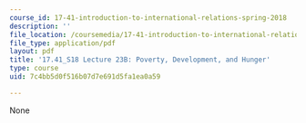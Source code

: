 ```yaml
---
course_id: 17-41-introduction-to-international-relations-spring-2018
description: ''
file_location: /coursemedia/17-41-introduction-to-international-relations-spring-2018/7c4bb5d0f516b07d7e691d5fa1ea0a59_MIT17_41S18_lec23b.pdf
file_type: application/pdf
layout: pdf
title: '17.41_S18 Lecture 23B: Poverty, Development, and Hunger'
type: course
uid: 7c4bb5d0f516b07d7e691d5fa1ea0a59

---
```

None